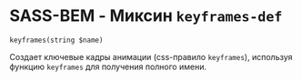 # SASS-BEM - Миксин `keyframes-def`

`keyframes(string $name)`

Создает ключевые кадры анимации (css-правило `keyframes`), используя функцию `keyframes` для получения полного имени.